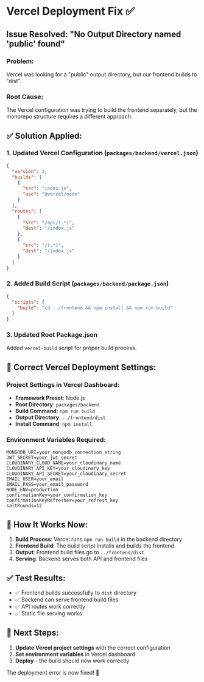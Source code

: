 # Vercel Deployment Fix ✅

## Issue Resolved: "No Output Directory named 'public' found"

### **Problem:**
Vercel was looking for a "public" output directory, but our frontend builds to "dist".

### **Root Cause:**
The Vercel configuration was trying to build the frontend separately, but the monorepo structure requires a different approach.

## ✅ **Solution Applied:**

### 1. **Updated Vercel Configuration** (`packages/backend/vercel.json`)
```json
{
  "version": 2,
  "builds": [
    {
      "src": "index.js",
      "use": "@vercel/node"
    }
  ],
  "routes": [
    {
      "src": "/api/(.*)",
      "dest": "/index.js"
    },
    {
      "src": "/(.*)",
      "dest": "/index.js"
    }
  ]
}
```

### 2. **Added Build Script** (`packages/backend/package.json`)
```json
{
  "scripts": {
    "build": "cd ../frontend && npm install && npm run build"
  }
}
```

### 3. **Updated Root Package.json**
Added `vercel-build` script for proper build process.

## 🚀 **Correct Vercel Deployment Settings:**

### **Project Settings in Vercel Dashboard:**
- **Framework Preset**: Node.js
- **Root Directory**: `packages/backend`
- **Build Command**: `npm run build`
- **Output Directory**: `../frontend/dist`
- **Install Command**: `npm install`

### **Environment Variables Required:**
```env
MONGODB_URI=your_mongodb_connection_string
JWT_SECRET=your_jwt_secret
CLOUDINARY_CLOUD_NAME=your_cloudinary_name
CLOUDINARY_API_KEY=your_cloudinary_key
CLOUDINARY_API_SECRET=your_cloudinary_secret
EMAIL_USER=your_email
EMAIL_PASS=your_email_password
NODE_ENV=production
confirmationKey=your_confirmation_key
confirmationKeyRefresher=your_refresh_key
saltRounds=12
```

## 🔄 **How It Works Now:**

1. **Build Process**: Vercel runs `npm run build` in the backend directory
2. **Frontend Build**: The build script installs and builds the frontend
3. **Output**: Frontend build files go to `../frontend/dist`
4. **Serving**: Backend serves both API and frontend files

## ✅ **Test Results:**
- ✅ Frontend builds successfully to `dist` directory
- ✅ Backend can serve frontend build files
- ✅ API routes work correctly
- ✅ Static file serving works

## 🎯 **Next Steps:**

1. **Update Vercel project settings** with the correct configuration
2. **Set environment variables** in Vercel dashboard
3. **Deploy** - the build should now work correctly

The deployment error is now fixed! 🚀
